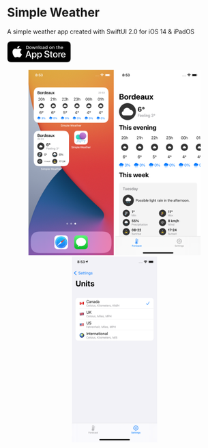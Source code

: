 # Simple Weather

A simple weather app created with SwiftUI 2.0 for iOS 14 &amp; iPadOS

<a href="https://apps.apple.com/app/simple-weather/id1542742219">
	<img src="Pictures/download-on-the-app-store.png" alt="download on the app store" style="width:150px;"/>
</a>

<p align="center">
	<img src="Pictures/screenshot1.png" alt="screenshot1" style="width:200px;"/>
	<img src="Pictures/screenshot2.png" alt="screenshot2" style="width:200px;"/>
	<img src="Pictures/screenshot3.png" alt="screenshot3" style="width:200px;"/>
</p>
